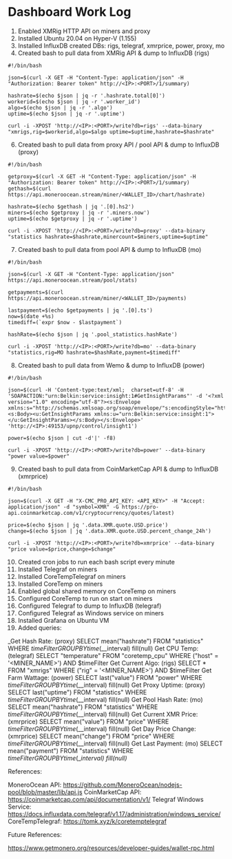 # Dashboard Work Log

1. Enabled XMRig HTTP API on miners and proxy
3. Installed Ubuntu 20.04 on Hyper-V (1.155)
4. Installed InfluxDB created DBs: rigs, telegraf, xmrprice, power, proxy, mo
5. Created bash to pull data from XMRig API & dump to InfluxDB (rigs)

```shell
#!/bin/bash

json=$(curl -X GET -H "Content-Type: application/json" -H "Authorization: Bearer token" http://<IP>:<PORT>/1/summary)

hashrate=$(echo $json | jq -r '.hashrate.total[0]')
workerid=$(echo $json | jq -r '.worker_id')
algo=$(echo $json | jq -r '.algo')
uptime=$(echo $json | jq -r '.uptime')

curl -i -XPOST 'http://<IP>:<PORT>/write?db=rigs' --data-binary "xmrigs,rig=$workerid,algo=$algo uptime=$uptime,hashrate=$hashrate"
```
6. Created bash to pull data from proxy API / pool API & dump to InfluxDB (proxy)

```shell
#!/bin/bash

getproxy=$(curl -X GET -H "Content-Type: application/json" -H "Authorization: Bearer token" http://<IP>:<PORT>/1/summary)
gethash=$(curl https://api.moneroocean.stream/miner/<WALLET_ID>/chart/hashrate)

hashrate=$(echo $gethash | jq '.[0].hs2')
miners=$(echo $getproxy | jq -r '.miners.now')
uptime=$(echo $getproxy | jq -r '.uptime')

curl -i -XPOST 'http://<IP>:<PORT>/write?db=proxy' --data-binary "statistics hashrate=$hashrate,minercount=$miners,uptime=$uptime"
```

7. Created bash to pull data from pool API & dump to InfluxDB (mo)

```shell
#!/bin/bash

json=$(curl -X GET -H "Content-Type: application/json" https://api.moneroocean.stream/pool/stats)

getpayments=$(curl https://api.moneroocean.stream/miner/<WALLET_ID>/payments)

lastpayment=$(echo $getpayments | jq '.[0].ts')
now=$(date +%s)
timediff=(`expr $now - $lastpayment`)

hashRate=$(echo $json | jq '.pool_statistics.hashRate')

curl -i -XPOST 'http://<IP>:<PORT>/write?db=mo' --data-binary "statistics,rig=MO hashrate=$hashRate,payment=$timediff"
```

8. Created bash to pull data from Wemo & dump to InfluxDB (power)


```shell
#!/bin/bash

json=$(curl -H 'Content-type:text/xml;  charset=utf-8' -H 'SOAPACTION:"urn:Belkin:service:insight:1#GetInsightParams"' -d '<?xml version="1.0" encoding="utf-8"?><s:Envelope xmlns:s="http://schemas.xmlsoap.org/soap/envelope/"s:encodingStyle="http://schemas.xmlsoap.org/soap/encoding/"><s:Body><u:GetInsightParams xmlns:u="urn:Belkin:service:insight:1"></u:GetInsightParams></s:Body></s:Envelope>' 'http://<IP>:49153/upnp/control/insight1')

power=$(echo $json | cut -d'|' -f8)

curl -i -XPOST 'http://<IP>:<PORT>/write?db=power' --data-binary "power value=$power"
```

9. Created bash to pull data from CoinMarketCap API & dump to InfluxDB (xmrprice)

```shell
#!/bin/bash

json=$(curl -X GET -H "X-CMC_PRO_API_KEY: <API_KEY>" -H "Accept: application/json" -d "symbol=XMR" -G https://pro-api.coinmarketcap.com/v1/cryptocurrency/quotes/latest)

price=$(echo $json | jq '.data.XMR.quote.USD.price')
change=$(echo $json | jq '.data.XMR.quote.USD.percent_change_24h')

curl -i -XPOST 'http://<IP>:<PORT>/write?db=xmrprice' --data-binary "price value=$price,change=$change"
```

10. Created cron jobs to run each bash script every minute
11. Installed Telegraf on miners
12. Installed CoreTempTelegraf on miners
13. Installed CoreTemp on miners
14. Enabled global shared memory on CoreTemp on miners
15. Configured CoreTemp to run on start on miners
17. Configured Telegraf to dump to InfluxDB (telegraf)
18. Configured Telegraf as Windows service on miners
19. Installed Grafana on Ubuntu VM
20. Added queries:

_Get Hash Rate: (proxy) SELECT mean("hashrate") FROM "statistics" WHERE $timeFilter GROUP BY time($__interval) fill(null)
Get CPU Temp: (telegraf) SELECT "temperature" FROM "coretemp_cpu" WHERE ("host" = '<MINER_NAME>') AND $timeFilter
Get Current Algo: (rigs) SELECT * FROM "xmrigs" WHERE ("rig" = '<MINER_NAME>') AND $timeFilter
Get Farm Wattage: (power) SELECT last("value") FROM "power" WHERE $timeFilter GROUP BY time($__interval) fill(null)
Get Proxy Uptime: (proxy) SELECT last("uptime") FROM "statistics" WHERE $timeFilter GROUP BY time($__interval) fill(null)
Get Pool Hash Rate: (mo) SELECT mean("hashrate") FROM "statistics" WHERE $timeFilter GROUP BY time($__interval) fill(null)
Get Current XMR Price: (xmrprice) SELECT mean("value") FROM "price" WHERE $timeFilter GROUP BY time($__interval) fill(null)
Get Day Price Change: (xmrprice) SELECT mean("change") FROM "price" WHERE $timeFilter GROUP BY time($__interval) fill(null)
Get Last Payment: (mo) SELECT mean("payment") FROM "statistics" WHERE $timeFilter GROUP BY time($__interval) fill(null)_

References:

MoneroOcean API: https://github.com/MoneroOcean/nodejs-pool/blob/master/lib/api.js
CoinMarketCap API: https://coinmarketcap.com/api/documentation/v1/
Telegraf Windows Service: https://docs.influxdata.com/telegraf/v1.17/administration/windows_service/
CoreTempTelegraf: https://tomk.xyz/k/coretemptelegraf

Future References:

https://www.getmonero.org/resources/developer-guides/wallet-rpc.html
